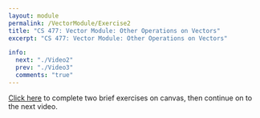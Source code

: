 ```yaml
---
layout: module
permalink: /VectorModule/Exercise2
title: "CS 477: Vector Module: Other Operations on Vectors"
excerpt: "CS 477: Vector Module: Other Operations on Vectors"

info:
  next: "./Video2"
  prev: "./Video3"
  comments: "true"
---
```


<p>
<a href = "https://ursinus.instructure.com/courses/12848/quizzes/16282">Click here</a> to complete two brief exercises on canvas, then continue on to the next video.
</p>